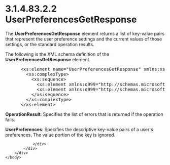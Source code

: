 <html dir="LTR" xmlns:mshelp="http://msdn.microsoft.com/mshelp" xmlns:ddue="http://ddue.schemas.microsoft.com/authoring/2003/5" xmlns:xlink="http://www.w3.org/1999/xlink" xmlns:tool="http://www.microsoft.com/tooltip">
    <head>
        <meta http-equiv="Content-Type" content="text/html; CHARSET=utf-8"></meta>
        <meta name="save" content="history"></meta>
        <title>3.1.4.83.2.2 UserPreferencesGetResponse</title>
        <xml>
            <mshelp:toctitle title="3.1.4.83.2.2 UserPreferencesGetResponse"></mshelp:toctitle>
            <mshelp:rltitle title="[MS-SSMDSWS-15]: UserPreferencesGetResponse"></mshelp:rltitle>
            <mshelp:keyword index="A" term="19313d98-f4ac-418d-9686-dd615f596822"></mshelp:keyword>
            <mshelp:attr name="DCSext.ContentType" value="open specification"></mshelp:attr>
            <mshelp:attr name="AssetID" value="19313d98-f4ac-418d-9686-dd615f596822"></mshelp:attr>
            <mshelp:attr name="TopicType" value="kbRef"></mshelp:attr>
            <mshelp:attr name="DCSext.Title" value="[MS-SSMDSWS-15]: UserPreferencesGetResponse" />
        </xml>
    </head>
    <body>
        <div id="header">
            <h1 class="heading">3.1.4.83.2.2 UserPreferencesGetResponse</h1>
        </div>
        <div id="mainSection">
            <div id="mainBody">
                <div id="allHistory" class="saveHistory"></div>
                <div id="sectionSection0" class="section" name="collapseableSection">
                    

<p>The <b>UserPreferencesGetResponse</b> element returns a list
of key-value pairs that represent the user preference settings and the current
values of those settings, or the standard operation results.</p>

<p>The following is the XML schema definition of the <b>UserPreferencesGetResponse</b>
element.</p>

<dl>
<dd>
<div><pre> &lt;xs:element name=&quot;UserPreferencesGetResponse&quot; xmlns:xs=&quot;http://www.w3.org/2001/XMLSchema&quot;&gt;
   &lt;xs:complexType&gt;
     &lt;xs:sequence&gt;
       &lt;xs:element xmlns:q999=&quot;http://schemas.microsoft.com/sqlserver/masterdataservices/2009/09&quot; minOccurs=&quot;0&quot; name=&quot;OperationResult&quot; nillable=&quot;true&quot; type=&quot;q999:OperationResult&quot; /&gt;
       &lt;xs:element xmlns:q999=&quot;http://schemas.microsoft.com/2003/10/Serialization/Arrays&quot; minOccurs=&quot;0&quot; name=&quot;UserPreferences&quot; nillable=&quot;true&quot; type=&quot;q999:ArrayOfKeyValueOfstringstring&quot; /&gt;
     &lt;/xs:sequence&gt;
   &lt;/xs:complexType&gt;
 &lt;/xs:element&gt;
</pre></div>
</dd></dl>

<p><b>OperationResult</b>: Specifies the list of errors
that is returned if the operation fails.</p>

<p><b>UserPreferences</b>: Specifies the descriptive
key-value pairs of a user's preferences. The value portion of the key is
ignored.</p>


                </div>
            </div>
        </div>
    </body>
</html>